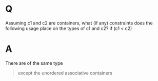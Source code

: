 # Q
Assuming c1 and c2 are containers, what (if any)
constraints does the following usage place on the types of c1 and c2?
if (c1 < c2)

# A
There are of the same type
> except the unordered associative containers